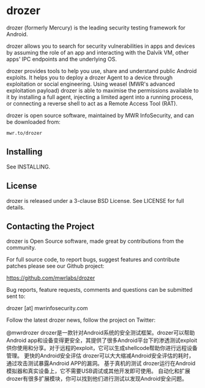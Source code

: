 drozer
======

drozer (formerly Mercury) is the leading security testing framework for Android.

drozer allows you to search for security vulnerabilities in apps and devices by assuming the role of an app and interacting with the Dalvik VM, other apps' IPC endpoints and the underlying OS.

drozer provides tools to help you use, share and understand public Android exploits. It helps you to deploy a drozer Agent to a device through exploitation or social engineering. Using weasel (MWR's advanced exploitation payload) drozer is able to maximise the permissions available to it by installing a full agent, injecting a limited agent into a running process, or connecting a reverse shell to act as a Remote Access Tool (RAT).

drozer is open source software, maintained by MWR InfoSecurity, and can be downloaded from:

    mwr.to/drozer


Installing
----------

See INSTALLING.


License
-------

drozer is released under a 3-clause BSD License. See LICENSE for full details.


Contacting the Project
----------------------

drozer is Open Source software, made great by contributions from the community.

For full source code, to report bugs, suggest features and contribute patches please see our Github project:

  https://github.com/mwrlabs/drozer

Bug reports, feature requests, comments and questions can be submitted sent to:

  drozer [at] mwrinfosecurity.com

Follow the latest drozer news, follow the project on Twitter:

  @mwrdrozer
drozer是一款针对Android系统的安全测试框架。drozer可以帮助Android app和设备变得更安全，其提供了很多Android平台下的渗透测试exploit供你使用和分享。对于远程的exploit，它可以生成shellcode帮助你进行远程设备管理。
更快的Android安全评估
drozer可以大大缩减Android安全评估的耗时，通过攻击测试暴露Android APP的漏洞。
基于真机的测试
drozer运行在Android模拟器和真实设备上，它不需要USB调试或其他开发即可使用。
自动化和扩展
drozer有很多扩展模块，你可以找到他们进行测试以发现Android安全问题。
